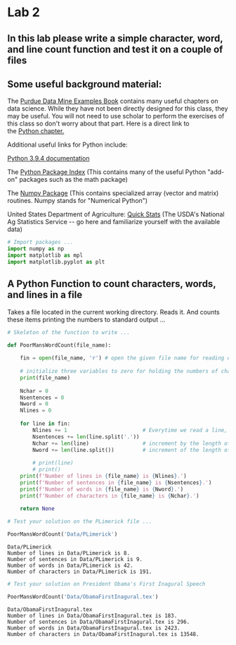 # Lab 2


## In this lab please write a simple character, word, and line count function and test it on a couple of files


## Some useful background material:

The <a href="https://the-examples-book.com/book/introduction" target="_blank">Purdue Data Mine Examples Book</a> contains many useful chapters on data science. While they have not been directly designed for this class, they may be useful. You will not need to use scholar to perform the exercises of this class so don't worry about that part. Here is a direct link to the <a href="https://the-examples-book.com/book/python/introduction" target="_blank">Python chapter.</a>


Additional useful links for Python include:

<a href="https://docs.python.org/3/" target="_blank">Python 3.9.4 documentation</a>

The <a href="https://pypi.org/" target="_blank">Python Package Index</a> (This contains many of the useful Python "add-on" packages such as the math package)

The <a href="https://numpy.org/" target="_blank">Numpy Package</a> (This contains specialized array (vector and matrix) routines. Numpy stands for "Numerical Python")

United States Department of Agriculture: <a href="https://quickstats.nass.usda.gov/" target="_blank">Quick Stats</a> (The USDA's National Ag Statistics Service -- go here and familiarize yourself with the available data)


```python
# Import packages ...
import numpy as np
import matplotlib as mpl
import matplotlib.pyplot as plt
```

## A Python Function to count characters, words, and lines in a file

Takes a file located in the current working directory. Reads it. And counts these items printing the numbers to standard output ...


```python
# Skeleton of the function to write ...

def PoorMansWordCount(file_name):
    
    fin = open(file_name, 'r') # open the given file name for reading only
    
    # initialize three variables to zero for holding the numbers of characters, words, and lines
    print(file_name) 
    
    Nchar = 0
    Nsentences = 0
    Nword = 0
    Nlines = 0
    
    for line in fin:
        Nlines += 1                        # Everytime we read a line, we count it ...
        Nsentences += len(line.split('.'))
        Nchar += len(line)                 # increment by the length of the line you just read ...
        Nword += len(line.split())         # increment of the length of the list you get by splitting the line on whitespace
        
        # print(line)
        # print()
    print(f'Number of lines in {file_name} is {Nlines}.')  
    print(f'Number of sentences in {file_name} is {Nsentences}.') 
    print(f'Number of words in {file_name} is {Nword}.')     
    print(f'Number of characters in {file_name} is {Nchar}.')     
   
    return None
```


```python
# Test your solution on the PLimerick file ...

PoorMansWordCount('Data/PLimerick')
```

    Data/PLimerick
    Number of lines in Data/PLimerick is 8.
    Number of sentences in Data/PLimerick is 9.
    Number of words in Data/PLimerick is 42.
    Number of characters in Data/PLimerick is 191.



```python
# Test your solution on President Obama's First Inagural Speech

PoorMansWordCount('Data/ObamaFirstInagural.tex')
```

    Data/ObamaFirstInagural.tex
    Number of lines in Data/ObamaFirstInagural.tex is 183.
    Number of sentences in Data/ObamaFirstInagural.tex is 296.
    Number of words in Data/ObamaFirstInagural.tex is 2423.
    Number of characters in Data/ObamaFirstInagural.tex is 13548.



```python

```


```python

```
